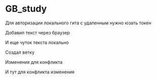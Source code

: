 # GB_study

Для авторизации локального гита с удаленным нужно юзать токен

Добавил текст через браузер

И еще чуток текста локально

Создал ветку

Изменения для конфликта


И тут для конфликта изменения